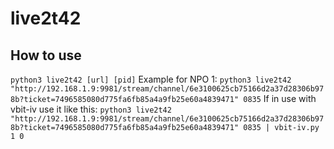 # live2t42
## How to use
`python3 live2t42 [url] [pid]`
Example for NPO 1: `python3 live2t42 "http://192.168.1.9:9981/stream/channel/6e3100625cb75166d2a37d28306b978b?ticket=7496585080d775fa6fb85a4a9fb25e60a4839471" 0835`
If in use with vbit-iv use it like this: `python3 live2t42 "http://192.168.1.9:9981/stream/channel/6e3100625cb75166d2a37d28306b978b?ticket=7496585080d775fa6fb85a4a9fb25e60a4839471" 0835 | vbit-iv.py 1 0`
